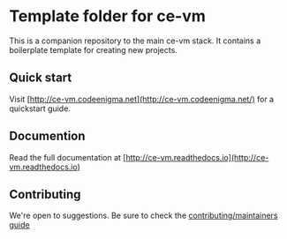 # Template folder for ce-vm

This is a companion repository to the main ce-vm stack. 
It contains a boilerplate template for creating new projects.
## Quick start

Visit [http://ce-vm.codeenigma.net](http://ce-vm.codeenigma.net/) for a quickstart guide.

## Documention

Read the full documentation at [http://ce-vm.readthedocs.io](http://ce-vm.readthedocs.io)

## Contributing

We're open to suggestions. Be sure to check the [contributing/maintainers guide](https://github.com/codeenigma/ce-vm/blob/master/CONTRIBUTING.md)
